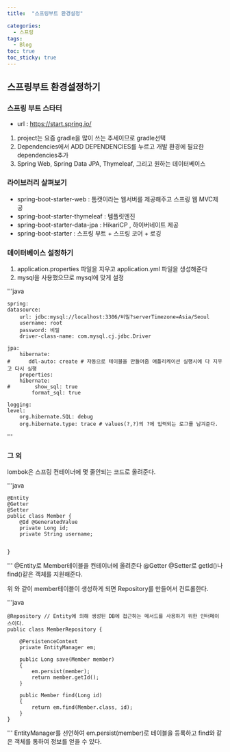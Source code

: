 ```yaml
---
title:  "스프링부트 환경설정"

categories:
  - 스프링
tags:
  - Blog
toc: true
toc_sticky: true
---
```


## 스프링부트 환경설정하기

### 스프링 부트 스타터

- url : https://start.spring.io/

1. project는 요즘 gradle을 많이 쓰는 추세이므로 gradle선택
2. Dependencies에서 ADD DEPENDENCIES를 누르고 개발 환경에 필요한 dependencies추가
3. Spring Web, Spring Data JPA, Thymeleaf, 그리고 원하는 데이터베이스

### 라이브러리 살펴보기

- spring-boot-starter-web : 톰캣이라는 웹서버를 제공해주고 스프링 웹 MVC제공
- spring-boot-starter-thymeleaf : 템플릿엔진
- spring-boot-starter-data-jpa : HikariCP , 하이버네이트 제공
- spring-boot-starter : 스프링 부트 + 스프링 코어 + 로깅

### 데이터베이스 설정하기

1. application.properties 파일을 지우고 application.yml 파일을 생성해준다
2. mysql을 사용했으므로 mysql에 맞게 설정

'''java

    spring:
    datasource:
        url: jdbc:mysql://localhost:3306/비밀?serverTimezone=Asia/Seoul
        username: root
        password: 비밀
        driver-class-name: com.mysql.cj.jdbc.Driver

    jpa:
        hibernate:
    #      ddl-auto: create # 자동으로 테이블을 만들어줌 애플리케이션 실행시에 다 지우고 다시 실행
        properties:
        hibernate:
    #        show_sql: true
            format_sql: true

    logging:
    level:
        org.hibernate.SQL: debug
        org.hibernate.type: trace # values(?,?)의 ?에 입력되는 로그를 남겨준다.
'''

### 그 외

lombok은 스프링 컨테이너에 몇 줄안되는 코드로 올려준다.

'''java

    @Entity
    @Getter
    @Setter
    public class Member {
        @Id @GeneratedValue
        private Long id;
        private String username;


    }
'''
@Entity로 Member테이블을 컨테이너에 올려준다
@Getter @Setter로 getId()나 find()같은 객체를 지원해준다.

위 와 같이 member테이블이 생성하게 되면 Repository를 만들어서 컨트롤한다.

'''java

    @Repository // Entity에 의해 생성된 DB에 접근하는 메서드를 사용하기 위한 인터페이스이다.
    public class MemberRepository {

        @PersistenceContext
        private EntityManager em;

        public Long save(Member member)
        {
            em.persist(member);
            return member.getId();
        }

        public Member find(Long id)
        {
            return em.find(Member.class, id);
        }
    }

'''
EntityManager를 선언하여 em.persist(member)로 테이블을 등록하고 find와 같은 객체를 통하여 정보를 얻을 수 있다.

